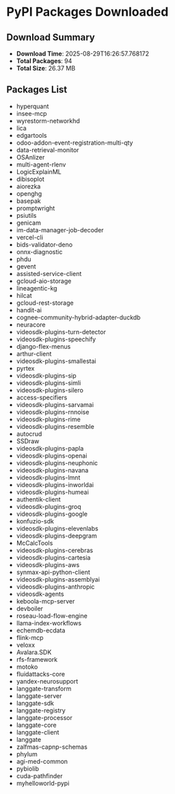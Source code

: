 # PyPI Packages Downloaded

## Download Summary
- **Download Time**: 2025-08-29T16:26:57.768172
- **Total Packages**: 94
- **Total Size**: 26.37 MB

## Packages List
- hyperquant
- insee-mcp
- wyrestorm-networkhd
- lica
- edgartools
- odoo-addon-event-registration-multi-qty
- data-retrieval-monitor
- OSAnlizer
- multi-agent-rlenv
- LogicExplainML
- dibisoplot
- aiorezka
- openghg
- basepak
- promptwright
- psiutils
- genicam
- im-data-manager-job-decoder
- vercel-cli
- bids-validator-deno
- onnx-diagnostic
- phdu
- gevent
- assisted-service-client
- gcloud-aio-storage
- lineagentic-kg
- hilcat
- gcloud-rest-storage
- handit-ai
- cognee-community-hybrid-adapter-duckdb
- neuracore
- videosdk-plugins-turn-detector
- videosdk-plugins-speechify
- django-flex-menus
- arthur-client
- videosdk-plugins-smallestai
- pyrtex
- videosdk-plugins-sip
- videosdk-plugins-simli
- videosdk-plugins-silero
- access-specifiers
- videosdk-plugins-sarvamai
- videosdk-plugins-rnnoise
- videosdk-plugins-rime
- videosdk-plugins-resemble
- autocrud
- SSDraw
- videosdk-plugins-papla
- videosdk-plugins-openai
- videosdk-plugins-neuphonic
- videosdk-plugins-navana
- videosdk-plugins-lmnt
- videosdk-plugins-inworldai
- videosdk-plugins-humeai
- authentik-client
- videosdk-plugins-groq
- videosdk-plugins-google
- konfuzio-sdk
- videosdk-plugins-elevenlabs
- videosdk-plugins-deepgram
- McCalcTools
- videosdk-plugins-cerebras
- videosdk-plugins-cartesia
- videosdk-plugins-aws
- synmax-api-python-client
- videosdk-plugins-assemblyai
- videosdk-plugins-anthropic
- videosdk-agents
- keboola-mcp-server
- devboiler
- roseau-load-flow-engine
- llama-index-workflows
- echemdb-ecdata
- flink-mcp
- veloxx
- Avalara.SDK
- rfs-framework
- motoko
- fluidattacks-core
- yandex-neurosupport
- langgate-transform
- langgate-server
- langgate-sdk
- langgate-registry
- langgate-processor
- langgate-core
- langgate-client
- langgate
- zalfmas-capnp-schemas
- phylum
- agi-med-common
- pybiolib
- cuda-pathfinder
- myhelloworld-pypi
